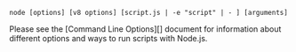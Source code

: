 
<!--introduced_in=v0.10.0-->
<!--type=misc-->

`node [options] [v8 options] [script.js | -e "script" | - ] [arguments]`

Please see the [Command Line Options][] document for information about
different options and ways to run scripts with Node.js.

